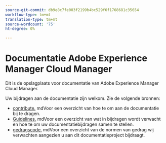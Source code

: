 ```yaml
---
source-git-commit: db9e8c7fe003f2199b4bc529f6f1768681c35654
workflow-type: tm+mt
translation-type: tm+mt
source-wordcount: '75'
ht-degree: 0%

---
```

# Documentatie Adobe Experience Manager Cloud Manager

Dit is de opslagplaats voor documentatie van Adobe Experience Manager Cloud Manager.

Uw bijdragen aan de documentatie zijn welkom. Zie de volgende bronnen:

* [contribute.](contributing.md) mdVoor een overzicht van hoe te om aan de documentatie bij te dragen.
* [Guidelines.](guidelines.md) mdVoor een overzicht van wat in bijdragen wordt verwacht en hoe te om uw documentatiebijdragen samen te stellen.
* [gedragscode.](code-of-conduct.md) mdVoor een overzicht van de normen van gedrag wij verwachten aangezien u aan dit documentatieproject bijdraagt.
